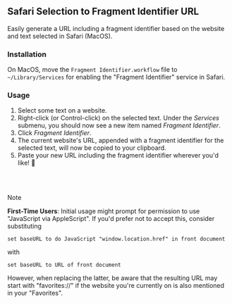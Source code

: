 ## Safari Selection to Fragment Identifier URL

Easily generate a URL including a fragment identifier based on the website and text selected in Safari (MacOS).

### Installation

On MacOS, move the `Fragment Identifier.workflow` file to `~/Library/Services` for enabling the "Fragment Identifier" service in Safari.

### Usage

1. Select some text on a website.
2. Right-click (or Control-click) on the selected text. Under the _Services_ submenu, you should now see a new item named _Fragment Identifier_.
3. Click _Fragment Identifier_.
4. The current website's URL, appended with a fragment identifier for the selected text, will now be copied to your clipboard.
5. Paste your new URL including the fragment identifier wherever you'd like! 🎉
<br>
<br>

> [!NOTE]
> **First-Time Users**: Initial usage might prompt for permission to use "JavaScript via AppleScript". If you'd prefer not to accept this, consider substituting 
>
>```AppleScript
>set baseURL to do JavaScript "window.location.href" in front document
>```
>
>with
>
>```AppleScript
>set baseURL to URL of front document
>```
>
>However, when replacing the latter, be aware that the resulting URL may start with "favorites://" if the website you're currently on is also mentioned in your "Favorites".
